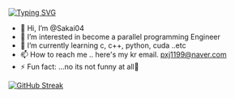 [![Typing SVG](https://readme-typing-svg.demolab.com?font=Fira+Code&pause=1000&color=2AF71D&random=false&width=435&lines=Augghhh+shit;Here+we+go+again)](https://git.io/typing-svg)
- 👋 Hi, I’m @Sakai04
- 👀 I’m interested in become a parallel programming Engineer
- 🌱 I’m currently learning c, c++, python, cuda  ..etc
- 📫 How to reach me .. here's my kr email. pxj1199@naver.com
- ⚡ Fun fact: ...no its not funny at all🫠


[![GitHub Streak](https://streak-stats.demolab.com?user=Sakai04&theme=dark&date_format=%5BY.%5Dn.j)](https://git.io/streak-stats)
